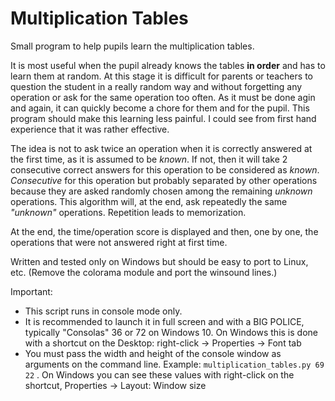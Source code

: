 # Multiplication Tables

Small program to help pupils learn the multiplication tables.

It is most useful when the pupil already knows the tables **in order** and has to learn them at random.
At this stage it is difficult for parents or teachers to question the student in a really random way and without forgetting any operation or ask for the same operation too often. As it must be done agin and again, it can quickly become a chore for them and for the pupil.
This program should make this learning less painful. I could see from first hand experience that it was rather effective.

The idea is not to ask twice an operation when it is correctly answered at the first time, as it is assumed to be *known*. If not, then it will take 2 consecutive correct answers for this operation to be considered as *known*. *Consecutive* for this operation but probably separated by other operations because they are asked randomly chosen among the remaining *unknown* operations.
This algorithm will, at the end, ask repeatedly the same *"unknown"* operations. Repetition leads to memorization.

At the end, the time/operation score is displayed and then, one by one, the operations that were not answered right at first time.

Written and tested only on Windows but should be easy to port to Linux, etc. (Remove the colorama module and port the winsound lines.)

Important: 
- This script runs in console mode only. 
- It is recommended to launch it in full screen and with a BIG POLICE, typically "Consolas" 36 or 72 on Windows 10. On Windows this is done with a shortcut on the Desktop: right-click -> Properties -> Font tab
- You must pass the width and height of the console window as arguments on the command line. Example: `multiplication_tables.py 69 22` . On Windows you can see these values with right-click on the shortcut, Properties -> Layout: Window size
